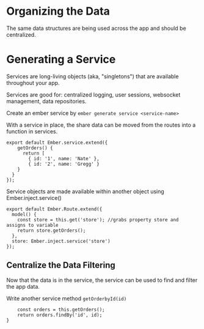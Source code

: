 # Organizing the Data

The same data structures are being used across the app and should be centralized.

# Generating a Service

Services are long-living objects (aka, "singletons") that are available throughout your app.

Services are good for: centralized logging, user sessions, websocket management, data repositories.

Create an ember service by ```ember generate service <service-name>```

With a service in place, the share data can be moved from the routes into a function in services.

```
export default Ember.service.extend({
    getOrders() {
      return [
        { id: '1', name: 'Nate' },
        { id: '2', name: 'Gregg' }
    }
  }
});
```

Service objects are made available within another object using Ember.inject.service()

```
export default Ember.Route.extend({
  model() {
    const store = this.get('store'); //grabs property store and assigns to variable
    return store.getOrders();
  },
  store: Ember.inject.service('store')
});
```

## Centralize the Data Filtering

Now that the data is in the service, the service can be used to find and filter the app data.

Write another service method ```getOrderbyId(id)```

```getOrderById(id) {
    const orders = this.getOrders();
    return orders.findBy('id', id);
}
```
